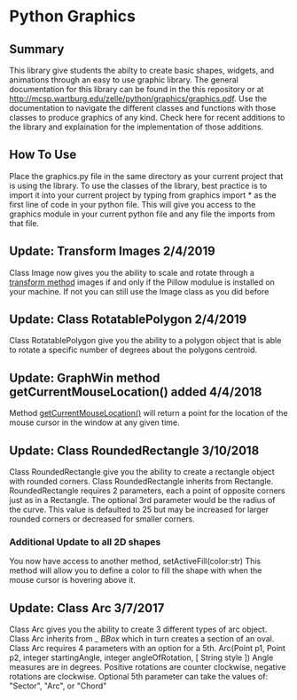 # Python Graphics 

## Summary 
This library give students the abilty to create basic shapes, widgets, and animations through an easy to use graphic library.  The general documentation for this library can be found in the this repository or at http://mcsp.wartburg.edu/zelle/python/graphics/graphics.pdf.  Use the documentation to navigate the different classes and functions with those classes to produce graphics of any kind.  Check here for recent additions to the library and explaination for the implementation of those additions.  


## How To Use
Place the graphics.py file in the same directory as your current project that is using the library.  To use the classes of the library, best practice is to import it into your current project by typing from graphics import * as the first line of code in your python file. This will give you access to the graphics module in your current python file and any file the imports from that file.

## Update: Transform Images 2/4/2019
Class Image now gives you the ability to scale and rotate through a [transform method](https://github.com/bbrzuszk/pythonGraphics/wiki/5.-Image-Objects-and-Methods) images if and only if the Pillow modulue is installed on your machine.  If not you can still use the Image class as you did before

## Update: Class RotatablePolygon 2/4/2019
Class RotatablePolygon give you the ability to a polygon object that is able to rotate a specific number of degrees about the polygons centroid.

## Update: GraphWin method getCurrentMouseLocation() added 4/4/2018
Method [getCurrentMouseLocation()](https://github.com/bbrzuszk/pythonGraphics/wiki/2-GraphWin-Object#keyboard-and-mouse-controls) will return a point for the location of the mouse cursor in the window at any given time.


## Update: Class RoundedRectangle 3/10/2018
Class RoundedRectangle give you the ability to create a rectangle object with rounded corners.  Class RoundedRectangle inherits from Rectangle. RoundedRectangle requires 2 parameters, each a point of opposite corners just as in a Rectangle.  The optional 3rd parameter would be the radius of the curve.  This value is defaulted to 25 but may be increased for larger rounded corners or decreased for smaller corners.
### Additional Update to all 2D shapes
You now have access to another method, setActiveFill(color:str)  This method will allow you to define a color to fill the shape with when the mouse cursor is hovering above it.  


## Update: Class Arc 3/7/2017
Class Arc gives you the ability to create 3 different types of arc object.  Class Arc inherits from _ _BBox_ which in turn creates a section of an oval.  Class Arc requires 4 parameters with an option for a 5th.  Arc(Point p1, Point p2, integer startingAngle, integer angleOfRotation, [ String style ])  Angle measures are in degrees. Positive rotations are counter clockwise, negative rotations are clockwise.  Optional 5th parameter can take the values of: "Sector", "Arc", or "Chord" 
